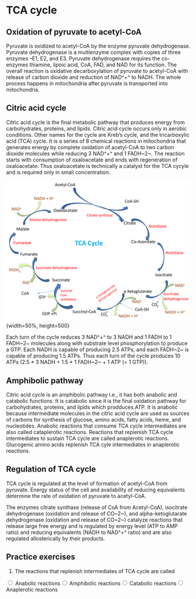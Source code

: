 # TCA cycle

## Oxidation of pyruvate to acetyl-CoA

Pyruvate is oxidized to acetyl-CoA by the enzyme pyruvate dehydrogenase. Pyruvate dehydrogenase is a multienzyme complex with copies of three enzymes –E1, E2, and E3. Pyruvate dehydrogenase requires the co-enzymes thiamine, lipoic acid, CoA, FAD, and NAD for its function. The overall reaction is oxidative decarboxylation of pyruvate to acetyl-CoA with release of carbon dioxide and reduction of NAD^+^ to NADH. The whole process happens in mitochondria after pyruvate is transported into mitochondria.

## Citric acid cycle

Citric acid cycle is the  final metabolic pathway that produces energy from carbohydrates, proteins, and lipids. Citric acid cycle occurs  only in aerobic  conditions. Other names for the cycle are Kreb’s cycle, and the tricarboxylic acid (TCA) cycle. It is a series of 8 chemical reactions in mitochondria that generates energy by complete oxidation of acetyl-CoA to two carbon dioxide molecules while reducing 3 NAD^+^ and 1 FADH~2~. The reaction starts with consumption of oxaloacetate and ends with regeneration of oxaloacetate. Thus oxaloacetate is technically a catalyst for the TCA cycyle and is required only in small concentration. 



![TCA cyle](Images/TCA.png){width=50%, height=500}


Each turn of the cycle reduces 3 NAD^+^ to 3 NADH and 1 FADH to 1 FADH~2~ molecules along with substrate level phosphorylation to produce a GTP. Each NADH is capable of producing 2.5 ATPs, and each FADH~2~ is capable of producing 1.5 ATPs. Thus each turn of the cycle produces 10 ATPs (2.5 * 3 NADH + 1.5 * 1 FADH~2~ + 1 ATP (= 1 GTP)).


## Amphibolic pathway

Citric acid cycle is an amphibolic pathway i.e., it has  both anabolic and catabolic functions. It is catabolic since it is the final oxidation pathway for  carbohydrates, proteins, and lipids which prodduces ATP. It is anabolic because intermediate molecules in the citric acid cycle are used as sources of carbons for synthesis of glucose, amino acids, fatty acids, heme, and nucleotides. Anabolic reactions that consume TCA cycle intermediates are also called cataplerotic reactions. Reactions that replenish TCA cycle intermediates to sustain TCA cycle are called anaplerotic reactions. Glucogenic amino acids replenish TCA cyle intermediates in anaplerotic reactions. 


## Regulation of TCA cycle

TCA cycle is regulated at the level of formation of acetyl-CoA from pyruvate. Energy status of the cell and availability of reducing equivalents determine the rate of oxidation of pyruvate to acetyl-CoA.

The enzymes citrate synthase (release of CoA from Acetyl-CoA), isocitrate dehydrogenase (oxidation and release of CO~2~), and alpha-ketoglutarate dehydrogenase (oxidation and release of CO~2~) catalyze reactions that release large free energy and is regulated by energy level (ATP to AMP ratio) and reducing equivalents (NADH to NAD^+^ ratio) and are also regulated allosterically by their products.

## Practice exercises

1. The reactions that replenish intermediates of TCA cycle are called


<div class='webex-radiogroup' id='radio_LGSJPGMWBU'><label><input type="radio" autocomplete="off" name="radio_LGSJPGMWBU" value=""></input> <span>Anabolic reactions</span></label><label><input type="radio" autocomplete="off" name="radio_LGSJPGMWBU" value=""></input> <span>Amphibolic reactions</span></label><label><input type="radio" autocomplete="off" name="radio_LGSJPGMWBU" value=""></input> <span>Catabolic reactions</span></label><label><input type="radio" autocomplete="off" name="radio_LGSJPGMWBU" value="answer"></input> <span>Anaplerotic reactions</span></label></div>












